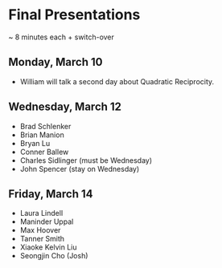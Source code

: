 # Final Presentations

~ 8 minutes each + switch-over

## Monday, March 10

- William will talk a second day about Quadratic Reciprocity.


## Wednesday, March 12

- Brad Schlenker
- Brian Manion
- Bryan Lu
- Conner Ballew
- Charles Sidlinger (must be Wednesday)
- John Spencer (stay on Wednesday)

## Friday, March 14

- Laura Lindell
- Maninder Uppal
- Max Hoover
- Tanner Smith
- Xiaoke Kelvin Liu
- Seongjin Cho (Josh)
